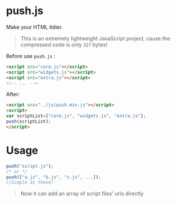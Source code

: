 # push.js
Make your HTML tidier.  
> This is an extremely lightweight JavaScript project, cause the compressed code is only `327` bytes!

Before use `push.js` :
```html
<script src="core.js"></script>
<script src="widgets.js"></script>
<script src="extra.js"></script>
<!-- ... -->
```
After:
```html
<script src="../js/push.min.js"></script>
<script>
var scriptList=["core.js", "widgets.js", "extra.js"];
push(scriptList);
</script>
```

# Usage
```javascript
push("script.js");
/* or */
push(["a.js", "b.js", "c.js", ...]);
//Simple as these!
```
> Now it can add an array of script files' urls directly
